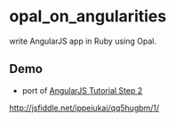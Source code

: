 opal_on_angularities
====================

write AngularJS app in Ruby using Opal.

## Demo

* port of [AngularJS Tutorial Step 2](https://docs.angularjs.org/tutorial/step_02)

http://jsfiddle.net/ippeiukai/qq5hugbm/1/
